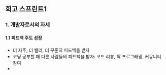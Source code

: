 ## 회고 스프린트1
### 1. 개발자로서의 자세
#### 1.1 피드백 주도 성장
* 더 자주, 더 빨리, 더 꾸준히 피드백을 받자
* 코딩 공부할 때 다른 사람들의 피드백을 받자: 코드 리뷰, 짝 프로그래밍, 커뮤니티 참여
* 
